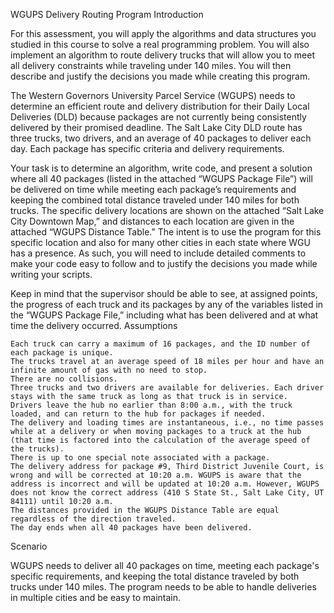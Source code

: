 WGUPS Delivery Routing Program
Introduction

For this assessment, you will apply the algorithms and data structures you studied in this course to solve a real programming problem. You will also implement an algorithm to route delivery trucks that will allow you to meet all delivery constraints while traveling under 140 miles. You will then describe and justify the decisions you made while creating this program.

The Western Governors University Parcel Service (WGUPS) needs to determine an efficient route and delivery distribution for their Daily Local Deliveries (DLD) because packages are not currently being consistently delivered by their promised deadline. The Salt Lake City DLD route has three trucks, two drivers, and an average of 40 packages to deliver each day. Each package has specific criteria and delivery requirements.

Your task is to determine an algorithm, write code, and present a solution where all 40 packages (listed in the attached “WGUPS Package File”) will be delivered on time while meeting each package’s requirements and keeping the combined total distance traveled under 140 miles for both trucks. The specific delivery locations are shown on the attached “Salt Lake City Downtown Map,” and distances to each location are given in the attached “WGUPS Distance Table.” The intent is to use the program for this specific location and also for many other cities in each state where WGU has a presence. As such, you will need to include detailed comments to make your code easy to follow and to justify the decisions you made while writing your scripts.

Keep in mind that the supervisor should be able to see, at assigned points, the progress of each truck and its packages by any of the variables listed in the “WGUPS Package File,” including what has been delivered and at what time the delivery occurred.
Assumptions

    Each truck can carry a maximum of 16 packages, and the ID number of each package is unique.
    The trucks travel at an average speed of 18 miles per hour and have an infinite amount of gas with no need to stop.
    There are no collisions.
    Three trucks and two drivers are available for deliveries. Each driver stays with the same truck as long as that truck is in service.
    Drivers leave the hub no earlier than 8:00 a.m., with the truck loaded, and can return to the hub for packages if needed.
    The delivery and loading times are instantaneous, i.e., no time passes while at a delivery or when moving packages to a truck at the hub (that time is factored into the calculation of the average speed of the trucks).
    There is up to one special note associated with a package.
    The delivery address for package #9, Third District Juvenile Court, is wrong and will be corrected at 10:20 a.m. WGUPS is aware that the address is incorrect and will be updated at 10:20 a.m. However, WGUPS does not know the correct address (410 S State St., Salt Lake City, UT 84111) until 10:20 a.m.
    The distances provided in the WGUPS Distance Table are equal regardless of the direction traveled.
    The day ends when all 40 packages have been delivered.

Scenario

WGUPS needs to deliver all 40 packages on time, meeting each package's specific requirements, and keeping the total distance traveled by both trucks under 140 miles. The program needs to be able to handle deliveries in multiple cities and be easy to maintain.
